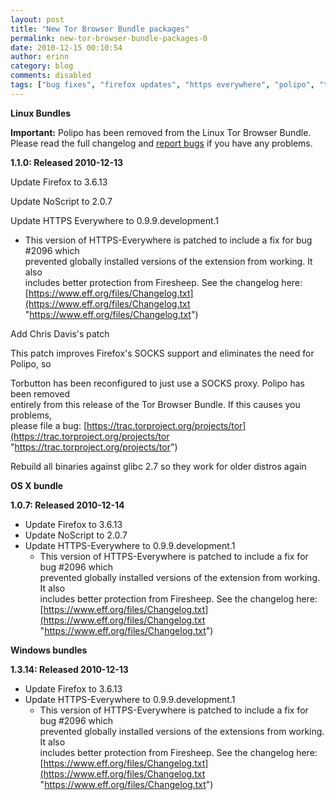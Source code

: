 ```yaml
---
layout: post
title: "New Tor Browser Bundle packages"
permalink: new-tor-browser-bundle-packages-0
date: 2010-12-15 00:10:54
author: erinn
category: blog
comments: disabled
tags: ["bug fixes", "firefox updates", "https everywhere", "polipo", "tbb", "tor browser bundle"]
---
```


**Linux Bundles**

**Important:** Polipo has been removed from the Linux Tor Browser Bundle. Please read the full changelog and [report bugs](https://trac.torproject.org) if you have any problems.

**1.1.0: Released 2010-12-13**

Update Firefox to 3.6.13

Update NoScript to 2.0.7

Update HTTPS Everywhere to 0.9.9.development.1

-   This version of HTTPS-Everywhere is patched to include a fix for bug \#2096 which  
     prevented globally installed versions of the extension from working. It also  
     includes better protection from Firesheep. See the changelog here:  
     [https://www.eff.org/files/Changelog.txt](https://www.eff.org/files/Changelog.txt "https://www.eff.org/files/Changelog.txt")

Add Chris Davis's patch

This patch improves Firefox's SOCKS support and eliminates the need for Polipo, so

<!-- more -->

  
 Torbutton has been reconfigured to just use a SOCKS proxy. Polipo has been removed  
 entirely from this release of the Tor Browser Bundle. If this causes you problems,  
 please file a bug: [https://trac.torproject.org/projects/tor](https://trac.torproject.org/projects/tor "https://trac.torproject.org/projects/tor")

Rebuild all binaries against glibc 2.7 so they work for older distros again

**OS X bundle**

**1.0.7: Released 2010-12-14**

-   Update Firefox to 3.6.13
-   Update NoScript to 2.0.7
-   Update HTTPS-Everywhere to 0.9.9.development.1
    -   This version of HTTPS-Everywhere is patched to include a fix for bug \#2096 which  
         prevented globally installed versions of the extension from working. It also  
         includes better protection from Firesheep. See the changelog here:  
         [https://www.eff.org/files/Changelog.txt](https://www.eff.org/files/Changelog.txt "https://www.eff.org/files/Changelog.txt")

**Windows bundles**

**1.3.14: Released 2010-12-13**

-   Update Firefox to 3.6.13
-   Update HTTPS-Everywhere to 0.9.9.development.1
    -   This version of HTTPS-Everywhere is patched to include a fix for bug \#2096 which  
         prevented globally installed versions of the extensions from working. It also  
         includes better protection from Firesheep. See the changelog here:  
         [https://www.eff.org/files/Changelog.txt](https://www.eff.org/files/Changelog.txt "https://www.eff.org/files/Changelog.txt")

